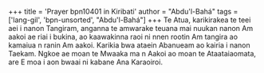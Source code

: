 +++
title = 'Prayer bpn10401 in Kiribati'
author = "Abdu'l-Bahá"
tags = ['lang-gil', 'bpn-unsorted', "Abdu'l-Bahá"]
+++
Te Atua, karikirakea te teei aei i nanon Tangiram, anganna te amwarake teuana mai nuukan nanon Am aakoi ae riai i bukina, ao kaawakinna raoi ni nnen rootin Am tangira ao kamaiua n ranin Am aakoi.  Karikia bwa ataein Abanueam ao kairia i nanon Taekam.  Ngkoe ae moan te Mwaaka ma n Aakoi ao moan te Ataataiaomata, are E moa i aon bwaai ni kabane Ana Karaoiroi.
